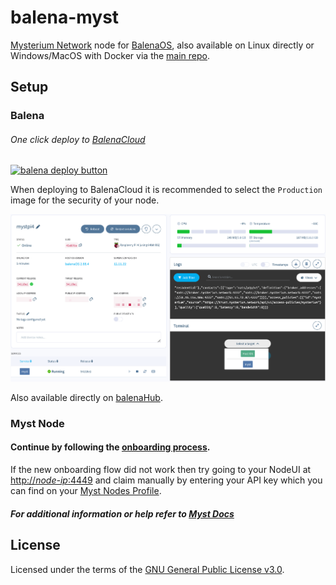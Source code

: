 # balena-myst

[Mysterium Network](https://www.mysterium.network/) node for [BalenaOS](https://www.balena.io/os/), also available on Linux directly or Windows/MacOS with Docker via the [main repo](https://github.com/mysteriumnetwork/node).

## Setup

### Balena
###### One click deploy to [BalenaCloud](https://www.balena.io/cloud)
[![balena deploy button](https://www.balena.io/deploy.svg)](https://dashboard.balena-cloud.com/deploy?repoUrl=https://github.com/otkd/balena-myst)

When deploying to BalenaCloud it is recommended to select the `Production` image for the security of your node.

![Example of Balena Dashboard](/balenadashboard.png)

Also available directly on [balenaHub](https://hub.balena.io/gh_otkd/balena-myst).

### Myst Node
#### Continue by following the [onboarding process](https://mystnodes.com/claiming).
If the new onboarding flow did not work then try going to your NodeUI at [http://*node-ip*:4449](http://*node-ip*:4449) and claim manually by entering your API key which you can find on your [Myst Nodes Profile](https://mystnodes.com/me).

##### For additional information or help refer to [Myst Docs](https://docs.mysterium.network/)

## License
Licensed under the terms of the [GNU General Public License v3.0](./LICENSE).
